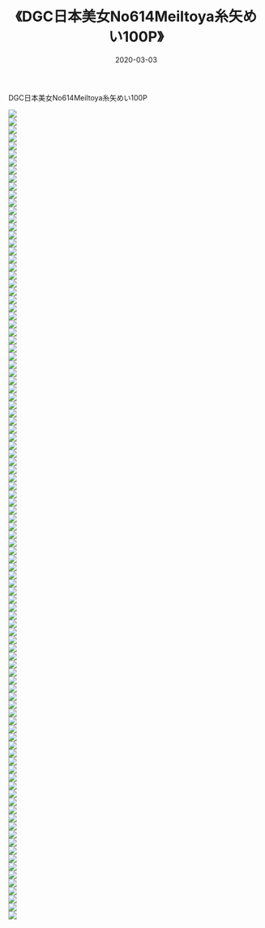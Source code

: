 ﻿---
layout: post
title:  《DGC日本美女No614MeiItoya糸矢めい100P》
date:   2020-03-03
img: http://pic.660000.xyz/1:/性感/2020/DGC日本美女No614MeiItoya糸矢めい100P/000.jpg
categories: [美女, 清纯, 唯美]
---

DGC日本美女No614MeiItoya糸矢めい100P

  ![](http://pic.660000.xyz/1:/性感/2020/DGC日本美女No614MeiItoya糸矢めい100P/001.jpg) <br> ![](http://pic.660000.xyz/1:/性感/2020/DGC日本美女No614MeiItoya糸矢めい100P/002.jpg) <br> ![](http://pic.660000.xyz/1:/性感/2020/DGC日本美女No614MeiItoya糸矢めい100P/003.jpg) <br> ![](http://pic.660000.xyz/1:/性感/2020/DGC日本美女No614MeiItoya糸矢めい100P/004.jpg) <br> ![](http://pic.660000.xyz/1:/性感/2020/DGC日本美女No614MeiItoya糸矢めい100P/005.jpg) <br> ![](http://pic.660000.xyz/1:/性感/2020/DGC日本美女No614MeiItoya糸矢めい100P/006.jpg) <br> ![](http://pic.660000.xyz/1:/性感/2020/DGC日本美女No614MeiItoya糸矢めい100P/007.jpg) <br> ![](http://pic.660000.xyz/1:/性感/2020/DGC日本美女No614MeiItoya糸矢めい100P/008.jpg) <br> ![](http://pic.660000.xyz/1:/性感/2020/DGC日本美女No614MeiItoya糸矢めい100P/009.jpg) <br> ![](http://pic.660000.xyz/1:/性感/2020/DGC日本美女No614MeiItoya糸矢めい100P/010.jpg) <br> ![](http://pic.660000.xyz/1:/性感/2020/DGC日本美女No614MeiItoya糸矢めい100P/011.jpg) <br> ![](http://pic.660000.xyz/1:/性感/2020/DGC日本美女No614MeiItoya糸矢めい100P/012.jpg) <br> ![](http://pic.660000.xyz/1:/性感/2020/DGC日本美女No614MeiItoya糸矢めい100P/013.jpg) <br> ![](http://pic.660000.xyz/1:/性感/2020/DGC日本美女No614MeiItoya糸矢めい100P/014.jpg) <br> ![](http://pic.660000.xyz/1:/性感/2020/DGC日本美女No614MeiItoya糸矢めい100P/015.jpg) <br> ![](http://pic.660000.xyz/1:/性感/2020/DGC日本美女No614MeiItoya糸矢めい100P/016.jpg) <br> ![](http://pic.660000.xyz/1:/性感/2020/DGC日本美女No614MeiItoya糸矢めい100P/017.jpg) <br> ![](http://pic.660000.xyz/1:/性感/2020/DGC日本美女No614MeiItoya糸矢めい100P/018.jpg) <br> ![](http://pic.660000.xyz/1:/性感/2020/DGC日本美女No614MeiItoya糸矢めい100P/019.jpg) <br> ![](http://pic.660000.xyz/1:/性感/2020/DGC日本美女No614MeiItoya糸矢めい100P/020.jpg) <br> ![](http://pic.660000.xyz/1:/性感/2020/DGC日本美女No614MeiItoya糸矢めい100P/021.jpg) <br> ![](http://pic.660000.xyz/1:/性感/2020/DGC日本美女No614MeiItoya糸矢めい100P/022.jpg) <br> ![](http://pic.660000.xyz/1:/性感/2020/DGC日本美女No614MeiItoya糸矢めい100P/023.jpg) <br> ![](http://pic.660000.xyz/1:/性感/2020/DGC日本美女No614MeiItoya糸矢めい100P/024.jpg) <br> ![](http://pic.660000.xyz/1:/性感/2020/DGC日本美女No614MeiItoya糸矢めい100P/025.jpg) <br> ![](http://pic.660000.xyz/1:/性感/2020/DGC日本美女No614MeiItoya糸矢めい100P/026.jpg) <br> ![](http://pic.660000.xyz/1:/性感/2020/DGC日本美女No614MeiItoya糸矢めい100P/027.jpg) <br> ![](http://pic.660000.xyz/1:/性感/2020/DGC日本美女No614MeiItoya糸矢めい100P/028.jpg) <br> ![](http://pic.660000.xyz/1:/性感/2020/DGC日本美女No614MeiItoya糸矢めい100P/029.jpg) <br> ![](http://pic.660000.xyz/1:/性感/2020/DGC日本美女No614MeiItoya糸矢めい100P/030.jpg) <br> ![](http://pic.660000.xyz/1:/性感/2020/DGC日本美女No614MeiItoya糸矢めい100P/031.jpg) <br> ![](http://pic.660000.xyz/1:/性感/2020/DGC日本美女No614MeiItoya糸矢めい100P/032.jpg) <br> ![](http://pic.660000.xyz/1:/性感/2020/DGC日本美女No614MeiItoya糸矢めい100P/033.jpg) <br> ![](http://pic.660000.xyz/1:/性感/2020/DGC日本美女No614MeiItoya糸矢めい100P/034.jpg) <br> ![](http://pic.660000.xyz/1:/性感/2020/DGC日本美女No614MeiItoya糸矢めい100P/035.jpg) <br> ![](http://pic.660000.xyz/1:/性感/2020/DGC日本美女No614MeiItoya糸矢めい100P/036.jpg) <br> ![](http://pic.660000.xyz/1:/性感/2020/DGC日本美女No614MeiItoya糸矢めい100P/037.jpg) <br> ![](http://pic.660000.xyz/1:/性感/2020/DGC日本美女No614MeiItoya糸矢めい100P/038.jpg) <br> ![](http://pic.660000.xyz/1:/性感/2020/DGC日本美女No614MeiItoya糸矢めい100P/039.jpg) <br> ![](http://pic.660000.xyz/1:/性感/2020/DGC日本美女No614MeiItoya糸矢めい100P/040.jpg) <br> ![](http://pic.660000.xyz/1:/性感/2020/DGC日本美女No614MeiItoya糸矢めい100P/041.jpg) <br> ![](http://pic.660000.xyz/1:/性感/2020/DGC日本美女No614MeiItoya糸矢めい100P/042.jpg) <br> ![](http://pic.660000.xyz/1:/性感/2020/DGC日本美女No614MeiItoya糸矢めい100P/043.jpg) <br> ![](http://pic.660000.xyz/1:/性感/2020/DGC日本美女No614MeiItoya糸矢めい100P/044.jpg) <br> ![](http://pic.660000.xyz/1:/性感/2020/DGC日本美女No614MeiItoya糸矢めい100P/045.jpg) <br> ![](http://pic.660000.xyz/1:/性感/2020/DGC日本美女No614MeiItoya糸矢めい100P/046.jpg) <br> ![](http://pic.660000.xyz/1:/性感/2020/DGC日本美女No614MeiItoya糸矢めい100P/047.jpg) <br> ![](http://pic.660000.xyz/1:/性感/2020/DGC日本美女No614MeiItoya糸矢めい100P/048.jpg) <br> ![](http://pic.660000.xyz/1:/性感/2020/DGC日本美女No614MeiItoya糸矢めい100P/049.jpg) <br> ![](http://pic.660000.xyz/1:/性感/2020/DGC日本美女No614MeiItoya糸矢めい100P/050.jpg) <br> ![](http://pic.660000.xyz/1:/性感/2020/DGC日本美女No614MeiItoya糸矢めい100P/051.jpg) <br> ![](http://pic.660000.xyz/1:/性感/2020/DGC日本美女No614MeiItoya糸矢めい100P/052.jpg) <br> ![](http://pic.660000.xyz/1:/性感/2020/DGC日本美女No614MeiItoya糸矢めい100P/053.jpg) <br> ![](http://pic.660000.xyz/1:/性感/2020/DGC日本美女No614MeiItoya糸矢めい100P/054.jpg) <br> ![](http://pic.660000.xyz/1:/性感/2020/DGC日本美女No614MeiItoya糸矢めい100P/055.jpg) <br> ![](http://pic.660000.xyz/1:/性感/2020/DGC日本美女No614MeiItoya糸矢めい100P/056.jpg) <br> ![](http://pic.660000.xyz/1:/性感/2020/DGC日本美女No614MeiItoya糸矢めい100P/057.jpg) <br> ![](http://pic.660000.xyz/1:/性感/2020/DGC日本美女No614MeiItoya糸矢めい100P/058.jpg) <br> ![](http://pic.660000.xyz/1:/性感/2020/DGC日本美女No614MeiItoya糸矢めい100P/059.jpg) <br> ![](http://pic.660000.xyz/1:/性感/2020/DGC日本美女No614MeiItoya糸矢めい100P/060.jpg) <br> ![](http://pic.660000.xyz/1:/性感/2020/DGC日本美女No614MeiItoya糸矢めい100P/061.jpg) <br> ![](http://pic.660000.xyz/1:/性感/2020/DGC日本美女No614MeiItoya糸矢めい100P/062.jpg) <br> ![](http://pic.660000.xyz/1:/性感/2020/DGC日本美女No614MeiItoya糸矢めい100P/063.jpg) <br> ![](http://pic.660000.xyz/1:/性感/2020/DGC日本美女No614MeiItoya糸矢めい100P/064.jpg) <br> ![](http://pic.660000.xyz/1:/性感/2020/DGC日本美女No614MeiItoya糸矢めい100P/065.jpg) <br> ![](http://pic.660000.xyz/1:/性感/2020/DGC日本美女No614MeiItoya糸矢めい100P/066.jpg) <br> ![](http://pic.660000.xyz/1:/性感/2020/DGC日本美女No614MeiItoya糸矢めい100P/067.jpg) <br> ![](http://pic.660000.xyz/1:/性感/2020/DGC日本美女No614MeiItoya糸矢めい100P/068.jpg) <br> ![](http://pic.660000.xyz/1:/性感/2020/DGC日本美女No614MeiItoya糸矢めい100P/069.jpg) <br> ![](http://pic.660000.xyz/1:/性感/2020/DGC日本美女No614MeiItoya糸矢めい100P/070.jpg) <br> ![](http://pic.660000.xyz/1:/性感/2020/DGC日本美女No614MeiItoya糸矢めい100P/071.jpg) <br> ![](http://pic.660000.xyz/1:/性感/2020/DGC日本美女No614MeiItoya糸矢めい100P/072.jpg) <br> ![](http://pic.660000.xyz/1:/性感/2020/DGC日本美女No614MeiItoya糸矢めい100P/073.jpg) <br> ![](http://pic.660000.xyz/1:/性感/2020/DGC日本美女No614MeiItoya糸矢めい100P/074.jpg) <br> ![](http://pic.660000.xyz/1:/性感/2020/DGC日本美女No614MeiItoya糸矢めい100P/075.jpg) <br> ![](http://pic.660000.xyz/1:/性感/2020/DGC日本美女No614MeiItoya糸矢めい100P/076.jpg) <br> ![](http://pic.660000.xyz/1:/性感/2020/DGC日本美女No614MeiItoya糸矢めい100P/077.jpg) <br> ![](http://pic.660000.xyz/1:/性感/2020/DGC日本美女No614MeiItoya糸矢めい100P/078.jpg) <br> ![](http://pic.660000.xyz/1:/性感/2020/DGC日本美女No614MeiItoya糸矢めい100P/079.jpg) <br> ![](http://pic.660000.xyz/1:/性感/2020/DGC日本美女No614MeiItoya糸矢めい100P/080.jpg) <br> ![](http://pic.660000.xyz/1:/性感/2020/DGC日本美女No614MeiItoya糸矢めい100P/081.jpg) <br> ![](http://pic.660000.xyz/1:/性感/2020/DGC日本美女No614MeiItoya糸矢めい100P/082.jpg) <br> ![](http://pic.660000.xyz/1:/性感/2020/DGC日本美女No614MeiItoya糸矢めい100P/083.jpg) <br> ![](http://pic.660000.xyz/1:/性感/2020/DGC日本美女No614MeiItoya糸矢めい100P/084.jpg) <br> ![](http://pic.660000.xyz/1:/性感/2020/DGC日本美女No614MeiItoya糸矢めい100P/085.jpg) <br> ![](http://pic.660000.xyz/1:/性感/2020/DGC日本美女No614MeiItoya糸矢めい100P/086.jpg) <br> ![](http://pic.660000.xyz/1:/性感/2020/DGC日本美女No614MeiItoya糸矢めい100P/087.jpg) <br> ![](http://pic.660000.xyz/1:/性感/2020/DGC日本美女No614MeiItoya糸矢めい100P/088.jpg) <br> ![](http://pic.660000.xyz/1:/性感/2020/DGC日本美女No614MeiItoya糸矢めい100P/089.jpg) <br> ![](http://pic.660000.xyz/1:/性感/2020/DGC日本美女No614MeiItoya糸矢めい100P/090.jpg) <br> ![](http://pic.660000.xyz/1:/性感/2020/DGC日本美女No614MeiItoya糸矢めい100P/091.jpg) <br> ![](http://pic.660000.xyz/1:/性感/2020/DGC日本美女No614MeiItoya糸矢めい100P/092.jpg) <br> ![](http://pic.660000.xyz/1:/性感/2020/DGC日本美女No614MeiItoya糸矢めい100P/093.jpg) <br> ![](http://pic.660000.xyz/1:/性感/2020/DGC日本美女No614MeiItoya糸矢めい100P/094.jpg) <br> ![](http://pic.660000.xyz/1:/性感/2020/DGC日本美女No614MeiItoya糸矢めい100P/095.jpg) <br> ![](http://pic.660000.xyz/1:/性感/2020/DGC日本美女No614MeiItoya糸矢めい100P/096.jpg) <br> ![](http://pic.660000.xyz/1:/性感/2020/DGC日本美女No614MeiItoya糸矢めい100P/097.jpg) <br> ![](http://pic.660000.xyz/1:/性感/2020/DGC日本美女No614MeiItoya糸矢めい100P/098.jpg) <br> ![](http://pic.660000.xyz/1:/性感/2020/DGC日本美女No614MeiItoya糸矢めい100P/099.jpg) <br> ![](http://pic.660000.xyz/1:/性感/2020/DGC日本美女No614MeiItoya糸矢めい100P/100.jpg) <br>